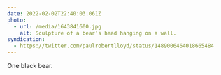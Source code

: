 ```yaml
---
date: 2022-02-02T22:40:03.061Z
photo:
  - url: /media/1643841600.jpg
    alt: Sculpture of a bear’s head hanging on a wall.
syndication:
  - https://twitter.com/paulrobertlloyd/status/1489006464018665484
---
```

One black bear.
